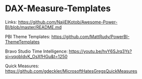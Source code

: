 # DAX-Measure-Templates

Links: https://github.com/NajiElKotob/Awesome-Power-BI/blob/master/README.md

PBI Theme Templates: https://github.com/MattRudy/PowerBI-ThemeTemplates

Bravo Studio Time Intelligence: https://youtu.be/hvY6SJrq3Ys?si=vqobIdvK_OsXfHGu&t=1250

Quick Measures: https://github.com/gdeckler/MicrosoftHatesGregsQuickMeasures
